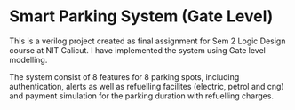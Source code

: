 # Smart Parking System (Gate Level)
This is a verilog project created as final assignment for Sem 2 Logic Design course at NIT Calicut. I have implemented the system using Gate level modelling. 

The system consist of 8 features for 8 parking spots, including authentication, alerts as well as refuelling facilites (electric, petrol and cng) and payment simulation for the parking duration with refuelling charges.
